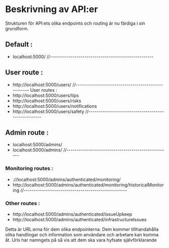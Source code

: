 # Beskrivning av API:er

Strukturen för API:ets olika endpoints och routing är nu färdiga i sin grundform.

## Default :

- localhost:5000/
  //---------------------------------------------------

## User route :

- http://localhost:5000/users/
  //---------------------------------------------------
  User routes :
- http://localhost:5000/users/tips
- http://localhost:5000/users/risks
- http://localhost:5000/users/notifications
- http://localhost:5000/users/safety
  //---------------------------------------------------

## Admin route :

- localhost:5000/admins/
- localhost:5000/admins/
  //---------------------------------------------------

### Monitoring routes :

- ://localhost:5000/admins/authenticated/monitoring/
- http://localhost:5000/admins/authenticated/monitoring/historicalMonitoring
  //---------------------------------------------------

### Other routes :

- http://localhost:5000/admins/authenticated/issueUpkeep
- http://localhost:5000/admins/authenticated/infrastructureIssues

Detta är URL:erna för dem olika endpointerna. Dem kommer tillhandahålla olika handlingar och information som användare och arbetare kan komma åt. Urls har namngets på så vis att dem ska vara hyfsate självförklarande
